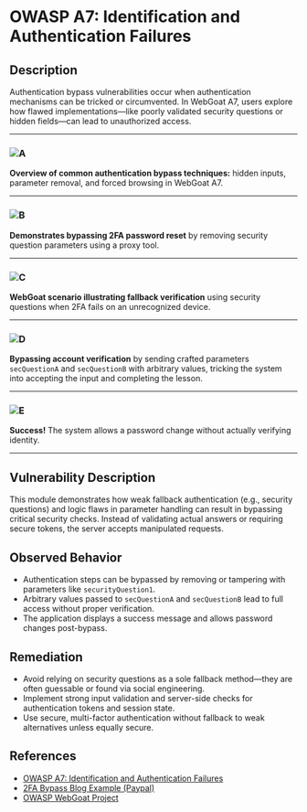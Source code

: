 # OWASP A7: Identification and Authentication Failures

## Description

Authentication bypass vulnerabilities occur when authentication mechanisms can be tricked or circumvented. In WebGoat A7, users explore how flawed implementations—like poorly validated security questions or hidden fields—can lead to unauthorized access.

---

### ![A](https://github.com/user-attachments/assets/066efe17-ffa5-4878-ad93-b09c8bd21ea8)  
**Overview of common authentication bypass techniques:** hidden inputs, parameter removal, and forced browsing in WebGoat A7.

---

### ![B](https://github.com/user-attachments/assets/6da8c11f-6d54-4d9f-92ba-d71e333b0a0e)  
**Demonstrates bypassing 2FA password reset** by removing security question parameters using a proxy tool.

---

### ![C](https://github.com/user-attachments/assets/df099427-26fa-46e3-af79-880a69c50bc6)  
**WebGoat scenario illustrating fallback verification** using security questions when 2FA fails on an unrecognized device.

---

### ![D](https://github.com/user-attachments/assets/4dcb1a4a-7733-44d4-b8ad-6761856ae3c4)  
**Bypassing account verification** by sending crafted parameters `secQuestionA` and `secQuestionB` with arbitrary values, tricking the system into accepting the input and completing the lesson.

---

### ![E](https://github.com/user-attachments/assets/95203d8a-be74-4645-9e90-8f96255cd5ca)  
**Success!** The system allows a password change without actually verifying identity.

---

##  Vulnerability Description

This module demonstrates how weak fallback authentication (e.g., security questions) and logic flaws in parameter handling can result in bypassing critical security checks. Instead of validating actual answers or requiring secure tokens, the server accepts manipulated requests.

##  Observed Behavior

- Authentication steps can be bypassed by removing or tampering with parameters like `securityQuestion1`.
- Arbitrary values passed to `secQuestionA` and `secQuestionB` lead to full access without proper verification.
- The application displays a success message and allows password changes post-bypass.

##  Remediation

- Avoid relying on security questions as a sole fallback method—they are often guessable or found via social engineering.
- Implement strong input validation and server-side checks for authentication tokens and session state.
- Use secure, multi-factor authentication without fallback to weak alternatives unless equally secure.

##  References

- [OWASP A7: Identification and Authentication Failures](https://owasp.org/Top10/A07_2021-Identification_and_Authentication_Failures/)
- [2FA Bypass Blog Example (Paypal)](https://henryhoggard.co.uk/blog/Paypal-2FA-Bypass)
- [OWASP WebGoat Project](https://owasp.org/www-project-webgoat/)


